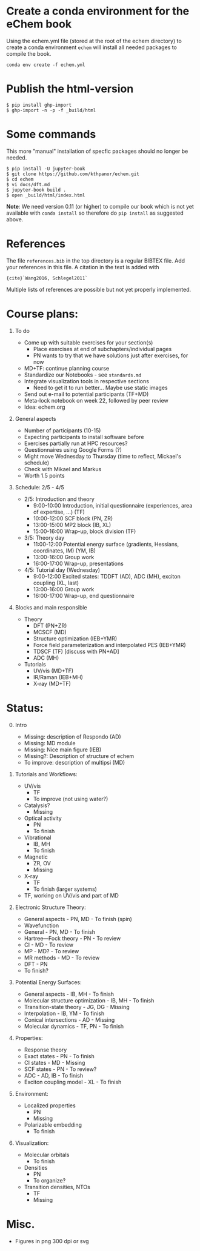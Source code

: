 <!-- #region -->
# Create a conda environment for the eChem book

Using the echem.yml file (stored at the root of the echem directory) to create a conda environment `echem` will install all needed packages to compile the book.

```
conda env create -f echem.yml
```

# Publish the html-version

```
$ pip install ghp-import
$ ghp-import -n -p -f _build/html
```

# Some commands

This more "manual" installation of specfic packages should no longer be needed.

```
$ pip install -U jupyter-book
$ git clone https://github.com/kthpanor/echem.git
$ cd echem
$ vi docs/dft.md
$ jupyter-book build .
$ open _build/html/index.html
```

**Note**: We need version 0.11 (or higher) to compile our book which is not yet available with `conda install` so therefore do `pip install` as suggested above.

# References
The file `references.bib` in the top directory is a regular BIBTEX file. Add your references in this file. A citation in the text is added with

```
{cite}`Wang2016, Schlegel2011`
```

Multiple lists of references are possible but not yet properly implemented.


# Course plans:

1. To do
    - Come up with suitable exercises for your section(s)
        - Place exercises at end of subchapters/individual pages
        - PN wants to try that we have solutions just after exercises, for now
    - MD+TF: continue planning course
    - Standardize our Notebooks - see `standards.md`
    - Integrate visualization tools in respective sections
        - Need to get it to run better... Maybe use static images
    - Send out e-mail to potential participants (TF+MD)
    - Meta-lock notebook on week 22, followed by peer review
    - Idea: echem.org

2. General aspects
    - Number of participants (10-15)
    - Expecting participants to install software before
    - Exercises partially run at HPC resources?
    - Questionnaires using Google Forms (?)
    - Might move Wednesday to Thursday (time to reflect, Mickael's schedule)
    - 	Check with Mikael and Markus
    - Worth 1.5 points

3. Schedule: 2/5 - 4/5
    - 2/5: Introduction and theory
        - 9:00-10:00 Introduction, initial questionnaire (experiences, area of expertise, ...) (TF)
        - 10:00-12:00 SCF block (PN, ZR)
        - 13:00-15:00 MP2 block (IB, XL)
        - 15:00-16:00 Wrap-up, block division (TF)
    - 3/5: Theory day
        - 11:00-12:00 Potential energy surface (gradients, Hessians, coordinates, IM) (YM, IB)
        - 13:00-16:00 Group work
        - 16:00-17:00 Wrap-up, presentations
    - 4/5: Tutorial day (Wednesday)
        - 9:00-12:00 Excited states: TDDFT (AD), ADC (MH), exciton coupling (XL, last)
        - 13:00-16:00 Group work
        - 16:00-17:00 Wrap-up, end questionnaire
        
4. Blocks and main responsible
    - Theory
        - DFT (PN+ZR)
        - MCSCF (MD)
        - Structure optimization (IEB+YMR)
        - Force field parameterization and interpolated PES (IEB+YMR)
        - TDSCF (TF) [discuss with PN+AD]
        - ADC (MH)
    - Tutorials
        - UV/vis (MD+TF)
        - IR/Raman (IEB+MH)
        - X-ray (MD+TF)

# Status:
0. Intro
	-  Missing: description of Respondo (AD)
	-  Missing: MD module
    -  Missing: Nice main figure (IEB)
	-  Missing?: Description of structure of echem
	-  To improve: description of multipsi (MD)

1. Tutorials and Workflows: 
    -  UV/vis
    	- TF
        - To improve (not using water?)
    -  Catalysis?
         - Missing
    -  Optical activity
         - PN
         - To finish
    -  Vibrational
    	 - IB, MH
         - To finish
    -  Magnetic
    	 - ZR, OV
         - Missing
    -  X-ray
    	 - TF
         - To finish (larger systems)
    -  TF, working on UV/vis and part of MD

2. Electronic Structure Theory:
    - General aspects
    		- PN, MD
            - To finish (spin)
    - Wavefunction
	- General
            - PN, MD
            - To finish
	- Hartree—Fock theory
            - PN
            - To review
	- CI
            - MD
            - To review
	- MP
            - MD?
            - To review
	- MR methods
            - MD
            - To review
    - DFT
            - PN
	- To finish?

3. Potential Energy Surfaces:
    - General aspects
            - IB, MH
            - To finish
    - Molecular structure optimization
            - IB, MH
            - To finish
    - Transition-state theory
            - JG, DG
            - Missing
    - Interpolation
            - IB, YM
            - To finish
    - Conical intersections
            - AD
            - Missing
    - Molecular dynamics
            - TF, PN
            - To finish

4. Properties:
    - Response theory
	- Exact states
            - PN
            - To finish
	- CI states
            - MD
            - Missing
	- SCF states
            - PN
            - To review?
    - ADC
            - AD, IB
            - To finish
    - Exciton coupling model
            - XL
            - To finish

5. Environment:
	-  Localized properties
        - PN
        - Missing
	-  Polarizable embedding
        - To finish

6. Visualization:
	- Molecular orbitals
        - To finish
	- Densities
        - PN
        - To organize?
	- Transition densities, NTOs
        - TF
        - Missing
<!-- #endregion -->

# Misc.

- Figures in png 300 dpi or svg

